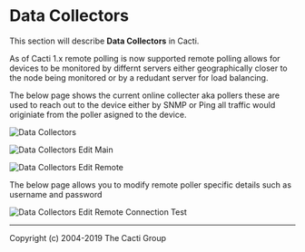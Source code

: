 # Data Collectors

This section will describe **Data Collectors** in Cacti.

As of Cacti 1.x remote polling is now supported remote polling allows for devices to be monitored by differnt servers 
either geographically closer to the node being monitored or by a redudant server for load balancing.

The below page shows the current online collecter aka pollers these are used to reach out to the device either by SNMP or Ping
all traffic would originiate from the poller asigned to the device.

![Data Collectors](images/data-collectors.png)

![Data Collectors Edit Main](images/data-collectors-edit-main.png)

![Data Collectors Edit Remote](images/data-collectors-edit-remote1.png)

The below page allows you to modify remote poller specific details such as username and password

![Data Collectors Edit Remote Connection Test](images/data-collectors-edit-remote2.png)

---
Copyright (c) 2004-2019 The Cacti Group
